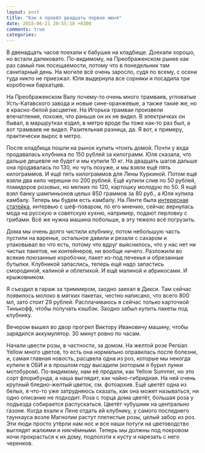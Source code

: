 ```yaml
---
layout: post
title: "Как я провёл двадцать первое июня"
date: 2015-06-21 20:55:18 +0300
comments: true
categories: 
---
```

В двенадцать часов поехали к бабушке на кладбище. Доехали хорошо, но встали далековато. По-видимому, на Преображенском рынке как раз самый пик посещаемости, потому что в понедельник там санитарный день. На могиле всё очень заросло, судя по всему, с осени туда никто не приезжал. Юля выдернула все сорняки и посадила три коробочки бархатцев.

На Преображенском Валу почему-то очень много трамваев, угловатые Усть-Катавского завода и новые сине-оранжевые, а также такие же, но в красно-белой расцветке. На Игорька трамваи произвели впечатление, похоже, что раньше он их не видел. В электричках он бывал, в маршрутках ездил, в метро вроде бы тоже как-то раз был, а вот трамваев не видел. Разительная разница, да. Я вот, к примеру, практически вырос в метро.

После кладбища пошли на рынок купить чтонть домой. Почти у вхда продавалась клубника по 150 рублей за килограмм. Юля сказала, что дальше дешевле не будет и мы купили 10 кг. На двадцать шагов дальше она продавалась по 130, но чуть похуже, и мы взяли ещё пять килограммов. И ещё пять килограммов для Лены Куркиной. Потом ещё взяли два кило черешни по 200 рублей. Ещё купили слив по 50 рублей, помидоров розовых, но мелких по 120, картошку молодую по 50. Я ещё взял банку шампиньонов целых 850 граммов за 80 руб., а Юля купила камбалу. Теперь мы будем есть камбалу. На Ленте была [интересная статейка](http://moslenta.ru/article/2015/05/30/povar/), интервью с шеф-поваром, по его мнению, сейчас вернулась мода на русскую и советскую кухню, например, подают перловку с грибами. Всё же нужна машина побольше, в эту тяжело всё погрузить.

Дома мы очень долго чистили клубнику, потом небольшую часть пустили на варенье, остальное давили и резали с сахаром и упаковывал во что есть, потому что вдруг выяснилось, что у нас нет ни чистых пакетов, ни контейнеров, ни вообще ничего. Разложили во всякие поюзанные коробочки, пакет из-под печенья и обрезанные бутылки. Клубникой запаслись, теперь ещё надо запастись смородиной, калиной и облепихой. И ещё малиной и абрикосами. И крыжовником. 

Я съездил в гараж за триммером, заодно заехал в Дикси. Там сейчас появилось молоко в мягких пакетах, честно написано, что всего 800 мл, зато стоит 29 рублей. Расплачиваюсь я сейчас только карточкой Тинькофф, чтобы получать кэшбэк. Заодно забыл купить пакеты под клубнику.

Вечером вышел во двор прогрел Виктору Ивановичу машину, чтобы зарядился аккумулятор. 30 минут ровно по часам.

Начали цвести розы, в частности, за домом. На желтой розе Persian Yellow много цветов, то есть она нормально оправилась после болезни, и, самая главная новость, расцвела одна из роз, которые мы некогда купили в ОБИ и в прошлом году высадили (которым я бурил лунки мотобуром). По-видимому, нам её продали, как Yellow Summer, но это сорт флорибунда, а наша выглядит, как чайно-гибридная. На ней очень крупный бледно-желтый цветок, см. фотоархив. Ещё цветёт одна из белых, я что-то уже затрудняюсь сказать, как она может называться, ни одно описание не подходит. Роза с торца дома цветёт, большая роза у подъезда собирается распускаться. Цветёт чубушник на центрально газоне. Когда ехали к Лене отдать ей клубнику, у самого последнего таунхауса возле Магнолии растут плетистые розы, целый забор из роз. Эти люди просто утёрли нам нос и все наши потуги на цветоводство выглядят жалкими и никчёмными. Теперь мы должны под покровом ночи прокрасться к их дому, подползти к кусту и нарезать с него черенков.
